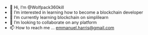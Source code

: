 - 👋 Hi, I’m @Wolfpack360kill
- 👀 I’m interested in learning how to become a blockchain developer
- 🌱 I’m currently learning blockchain on simplilearn
- 💞️ I’m looking to collaborate on any platform
- 📫 How to reach me ...
emmanuel.harris@gmail.com
<!---
Wolfpack360kill/Wolfpack360kill is a ✨ special ✨ repository because its `README.md` (this file) appears on your GitHub profile.
You can click the Preview link to take a look at your changes.
--->
